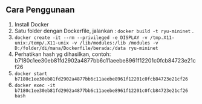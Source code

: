 ## Cara Penggunaan

1. Install Docker
2. Satu folder dengan Dockerfile, jalankan : `docker build -t ryu-mininet` .
3. `docker create -it --rm --privileged -e DISPLAY -v /tmp.X11-unix:/temp/.X11-unix -v /lib/modules:/lib
/modules -v D:/folder/di/mana/Dockerfile/berada:/data ryu-mininet`
4. Perhatikan hash yg dihasilkan, contoh: b7180c1ee30eb81fd2902a4877bb6c11aeebe8961f12201c0fcb84723e21cf26
5. `docker start b7180c1ee30eb81fd2902a4877bb6c11aeebe8961f12201c0fcb84723e21cf26`
6. `docker exec -it b7180c1ee30eb81fd2902a4877bb6c11aeebe8961f12201c0fcb84723e21cf26 bash`